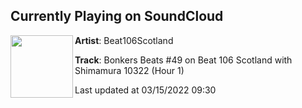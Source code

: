 ## Currently Playing on SoundCloud

[<img align="left" width="100" src="https://i1.sndcdn.com/artworks-ArbHYFOoEW13R14z-zvoDUQ-t500x500.jpg">](https://soundcloud.com/beat106scotland/bonkers-beats-49-on-beat-106-1?in=beat106scotland/sets/bonkers-beats-49-on-beat-106-scotland-with-shimamura-alvarez-110322)

**Artist**: Beat106Scotland 

**Track**: Bonkers Beats #49 on Beat 106 Scotland with Shimamura 10322 (Hour 1)

Last updated at 03/15/2022 09:30
